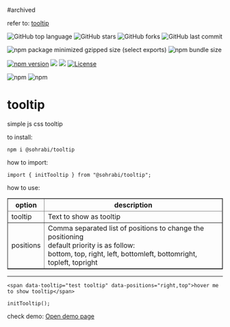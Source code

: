 #archived

refer to: <a href="https://github.com/sohrabi/tooltip">tooltip</a>


![GitHub top language](https://img.shields.io/github/languages/top/sohrabi2050/tooltip?color=blue&logo=Ionic&logoColor=white) ![GitHub stars](https://img.shields.io/github/stars/sohrabi2050/tooltip?color=success&logo=github) ![GitHub forks](https://img.shields.io/github/forks/sohrabi2050/tooltip?color=orange&logo=Furry%20Network&logoColor=white) ![GitHub last commit](https://img.shields.io/github/last-commit/sohrabi2050/tooltip?color=ff69b4&label=update&logo=git&logoColor=white)


<img alt="npm package minimized gzipped size (select exports)" src="https://img.shields.io/bundlejs/size/%40sohrabi2050%2Ftooltip"> <img alt="npm bundle size" src="https://img.shields.io/bundlephobia/minzip/%40sohrabi2050%2Ftooltip">

[![npm version](https://badge.fury.io/js/%40sohrabi2050%2Ftooltip.svg?v=new)](https://www.npmjs.com/package/@sohrabi/tooltip)
<img src="https://shields.io/badge/build-passing-blue"/>
<img src="https://shields.io/badge/analyze-passing-blue"/>
[![License](https://img.shields.io/badge/license-MIT-blue.svg?style=plastic)](https://raw.githubusercontent.com/sohrabi2050/tooltip/main/LICENSE)

<img alt="npm" src="https://img.shields.io/npm/dt/%40sohrabi2050%2Ftooltip?label=total%20download"> <img alt="npm" src="https://img.shields.io/npm/dw/%40sohrabi2050%2Ftooltip?label=weekly download">

# tooltip

simple js css tooltip

to install:
```
npm i @sohrabi/tooltip
```

how to import:
```
import { initTooltip } from "@sohrabi/tooltip";
```

how to use:

<table border="1">
    <thead>
        <tr><th>option</th><th>description</th></tr>
        <tr><tr><td>tooltip</td><td>Text to show as tooltip</td></tr>
    </thead>
    <tbody>
        <tr>
            <td>positions</td>
            <td>Comma separated list of positions to change the positioning<br />
            default priority is as follow:
            <br />
            bottom,
            top,
            right,
            left,
            bottomleft,
            bottomright,
            topleft,
            topright
            </td>
        </tr>
    </tbody>
</table>

<hr/>


```
<span data-tooltip="test tooltip" data-positions="right,top">hover me to show tooltip</span>
```

```
initTooltip();
```

check demo:
<a href="https://sohrabi2050.github.io/tooltip-demo.html">Open demo page</a>
